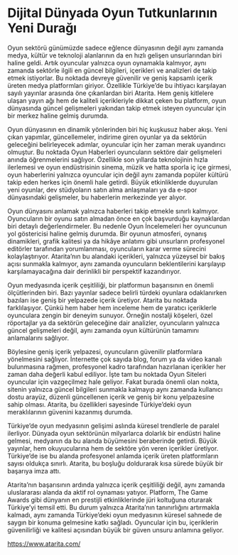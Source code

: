 # Dijital Dünyada Oyun Tutkunlarının Yeni Durağı
Oyun sektörü günümüzde sadece eğlence dünyasının değil aynı zamanda medya, kültür ve teknoloji alanlarının da en hızlı gelişen unsurlarından biri haline geldi. Artık oyuncular yalnızca oyun oynamakla kalmıyor, aynı zamanda sektörle ilgili en güncel bilgileri, içerikleri ve analizleri de takip etmek istiyorlar. Bu noktada devreye güvenilir ve geniş kapsamlı içerik üreten medya platformları giriyor. Özellikle Türkiye’de bu ihtiyacı karşılayan sayılı yayınlar arasında öne çıkanlardan biri Atarita. Hem geniş kitlelere ulaşan yayın ağı hem de kaliteli içerikleriyle dikkat çeken bu platform, oyun dünyasında güncel gelişmeleri yakından takip etmek isteyen oyuncular için bir merkez haline gelmiş durumda.

Oyun dünyasının en dinamik yönlerinden biri hiç kuşkusuz haber akışı. Yeni çıkan yapımlar, güncellemeler, indirime giren oyunlar ya da sektörün geleceğini belirleyecek adımlar, oyuncular için her zaman merak uyandırıcı olmuştur. Bu noktada Oyun Haberleri oyuncuların sektöre dair gelişmeleri anında öğrenmelerini sağlıyor. Özellikle son yıllarda teknolojinin hızla ilerlemesi ve oyun endüstrisinin sinema, müzik ve hatta sporla iç içe girmesi, oyun haberlerini yalnızca oyuncular için değil aynı zamanda popüler kültürü takip eden herkes için önemli hale getirdi. Büyük etkinliklerde duyurulan yeni oyunlar, dev stüdyoların satın alma anlaşmaları ya da e-spor dünyasındaki gelişmeler, bu haberlerin merkezinde yer alıyor.

Oyun dünyasını anlamak yalnızca haberleri takip etmekle sınırlı kalmıyor. Oyuncuların bir oyunu satın almadan önce en çok başvurduğu kaynaklardan biri detaylı değerlendirmeler. Bu nedenle Oyun İncelemeleri her oyuncunun yol göstericisi haline gelmiş durumda. Bir oyunun atmosferi, oynanış dinamikleri, grafik kalitesi ya da hikâye anlatımı gibi unsurların profesyonel editörler tarafından yorumlanması, oyuncuların karar verme sürecini kolaylaştırıyor. Atarita’nın bu alandaki içerikleri, yalnızca yüzeysel bir bakış açısı sunmakla kalmıyor, aynı zamanda oyuncuların beklentilerini karşılayıp karşılamayacağına dair derinlikli bir perspektif kazandırıyor.

Oyun medyasında içerik çeşitliliği, bir platformun başarısının en önemli ölçütlerinden biri. Bazı yayınlar sadece belirli türdeki oyunlara odaklanırken bazıları ise geniş bir yelpazede içerik üretiyor. Atarita bu noktada farklılaşıyor. Çünkü hem haber hem inceleme hem de yaratıcı içeriklerle oyunculara zengin bir deneyim sunuyor. Örneğin nostalji köşeleri, özel röportajlar ya da sektörün geleceğine dair analizler, oyuncuların yalnızca güncel gelişmeleri değil, aynı zamanda oyun kültürünün tamamını anlamalarını sağlıyor.

Böylesine geniş içerik yelpazesi, oyuncuların güvenilir platformlara yönelmesini sağlıyor. İnternette çok sayıda blog, forum ya da video kanalı bulunmasına rağmen, profesyonel kadro tarafından hazırlanan içerikler her zaman daha değerli kabul ediliyor. İşte tam bu noktada Oyun Siteleri oyuncular için vazgeçilmez hale geliyor. Fakat burada önemli olan nokta, sitenin yalnızca güncel bilgileri sunmakla kalmayıp aynı zamanda kullanıcı dostu arayüz, düzenli güncellenen içerik ve geniş bir konu yelpazesine sahip olması. Atarita, bu özellikleri sayesinde Türkiye’deki oyun meraklılarının güvenini kazanmış durumda.

Türkiye’de oyun medyasının gelişimi aslında küresel trendlerle de paralel ilerliyor. Dünyada oyun sektörünün milyarlarca dolarlık bir endüstri haline gelmesi, medyanın da bu alanda büyümesini beraberinde getirdi. Büyük yayınlar, hem okuyucularına hem de sektöre yön veren içerikler üretiyor. Türkiye’de ise bu alanda profesyonel anlamda içerik üreten platformların sayısı oldukça sınırlı. Atarita, bu boşluğu doldurarak kısa sürede büyük bir başarıya imza attı.

Atarita’nın başarısının ardında yalnızca içerik çeşitliliği değil, aynı zamanda uluslararası alanda da aktif rol oynaması yatıyor. Platform, The Game Awards gibi dünyanın en prestijli etkinliklerinde jüri koltuğuna oturarak Türkiye’yi temsil etti. Bu durum yalnızca Atarita’nın tanınırlığını artırmakla kalmadı, aynı zamanda Türkiye’deki oyun medyasının küresel sahnede de saygın bir konuma gelmesine katkı sağladı. Oyuncular için bu, içeriklerin güvenilirliği ve kalitesi açısından büyük bir güven unsuru anlamına geliyor.

https://www.atarita.com/
